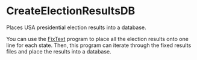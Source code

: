 # CreateElectionResultsDB
Places USA presidential election results into a database.

You can use the [FixText](https://github.com/CodeCrazy97/FixText) program to place all the election results onto one line for each state. Then, this program can iterate through the fixed results files and place the results into a database.

